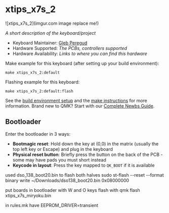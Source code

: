 # xtips_x7s_2

![xtips_x7s_2](imgur.com image replace me!)

*A short description of the keyboard/project*

* Keyboard Maintainer: [Gleb Peregud](https://github.com/gleber)
* Hardware Supported: *The PCBs, controllers supported*
* Hardware Availability: *Links to where you can find this hardware*

Make example for this keyboard (after setting up your build environment):

    make xtips_x7s_2:default

Flashing example for this keyboard:

    make xtips_x7s_2:default:flash

See the [build environment setup](https://docs.qmk.fm/#/getting_started_build_tools) and the [make instructions](https://docs.qmk.fm/#/getting_started_make_guide) for more information. Brand new to QMK? Start with our [Complete Newbs Guide](https://docs.qmk.fm/#/newbs).

## Bootloader

Enter the bootloader in 3 ways:

* **Bootmagic reset**: Hold down the key at (0,0) in the matrix (usually the top left key or Escape) and plug in the keyboard
* **Physical reset button**: Briefly press the button on the back of the PCB - some may have pads you must short instead
* **Keycode in layout**: Press the key mapped to `QK_BOOT` if it is available

used dso_138_boot20.bin to flash both halves
sudo st-flash --reset --format binary write ~/Downloads/dso138_boot20.bin 0x08000000

put boards in bootloader with W and O keys
flash with qmk flash xtips_x7s_miryoku.bin

in rules.mk have EEPROM_DRIVER=transient 
